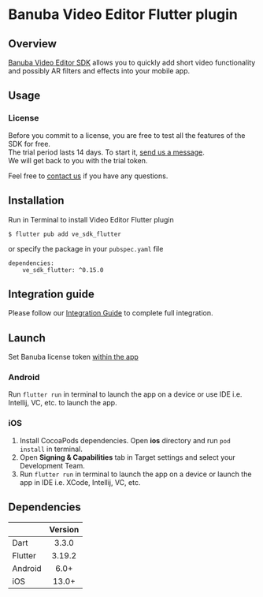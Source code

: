 # Banuba Video Editor Flutter plugin

## Overview
[Banuba Video Editor SDK](https://www.banuba.com/video-editor-sdk) allows you to quickly add short video functionality and possibly AR filters and effects into your mobile app.

## Usage
### License
Before you commit to a license, you are free to test all the features of the SDK for free.  
The trial period lasts 14 days. To start it, [send us a message](https://www.banuba.com/video-editor-sdk#form).  
We will get back to you with the trial token.

Feel free to [contact us](https://www.banuba.com/faq/kb-tickets/new) if you have any questions.

## Installation

Run in Terminal to install Video Editor Flutter plugin
```
$ flutter pub add ve_sdk_flutter
```
or specify the package in your ```pubspec.yaml``` file
```
dependencies:
    ve_sdk_flutter: ^0.15.0
```

## Integration guide
Please follow our [Integration Guide](mddocs/integration_guide.md) to complete full integration.

## Launch
Set Banuba license token [within the app](example/lib/main.dart#L9)

### Android
Run ```flutter run``` in terminal to launch the app on a device or use IDE i.e. Intellij, VC, etc. to launch the app.

### iOS
1. Install CocoaPods dependencies. Open **ios** directory and run ```pod install``` in terminal.
2. Open **Signing & Capabilities** tab in Target settings and select your Development Team.
3. Run ```flutter run``` in terminal to launch the app on a device or launch the app in IDE i.e. XCode, Intellij, VC, etc.

## Dependencies
|       | Version | 
| --------- |:-------:| 
| Dart      |  3.3.0  | 
| Flutter   | 3.19.2  |
| Android      |  6.0+   |
| iOS          |  13.0+  |